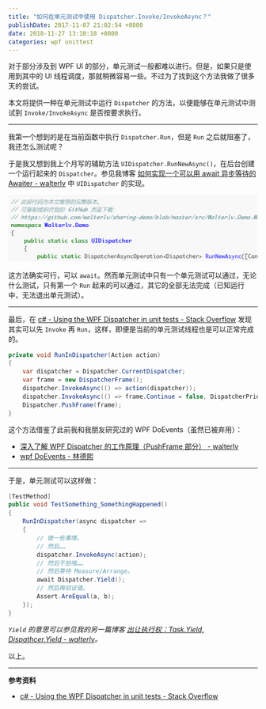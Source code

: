```yaml
---
title: "如何在单元测试中使用 Dispatcher.Invoke/InvokeAsync？"
publishDate: 2017-11-07 21:02:54 +0800
date: 2018-11-27 13:10:18 +0800
categories: wpf unittest
---
```


对于部分涉及到 WPF UI 的部分，单元测试一般都难以进行。但是，如果只是使用到其中的 UI 线程调度，那就稍微容易一些。不过为了找到这个方法我做了很多天的尝试。

本文将提供一种在单元测试中运行 `Dispatcher` 的方法，以便能够在单元测试中测试到 `Invoke/InvokeAsync` 是否按要求执行。

---

我第一个想到的是在当前函数中执行 `Dispatcher.Run`，但是 `Run` 之后就阻塞了，我还怎么测试呢？

于是我又想到我上个月写的辅助方法 `UIDispatcher.RunNewAsync()`，在后台创建一个运行起来的 `Dispatcher`。参见我博客 [如何实现一个可以用 await 异步等待的 Awaiter - walterlv](/post/write-custom-awaiter) 中 `UIDispatcher` 的实现。

![UIDispatcher](/static/posts/2017-11-07-20-49-51.png)

这方法确实可行，可以 `await`。然而单元测试中只有一个单元测试可以通过，无论什么测试，只有第一个 `Run` 起来的可以通过，其它的全部无法完成（已知运行中，无法退出单元测试）。

---

最后，在 [c# - Using the WPF Dispatcher in unit tests - Stack Overflow](https://stackoverflow.com/questions/1106881/using-the-wpf-dispatcher-in-unit-tests) 发现其实可以先 `Invoke` 再 `Run`，这样，即便是当前的单元测试线程也是可以正常完成的。

```csharp
private void RunInDispatcher(Action action)
{
    var dispatcher = Dispatcher.CurrentDispatcher;
    var frame = new DispatcherFrame();
    dispatcher.InvokeAsync(() => action(dispatcher));
    dispatcher.InvokeAsync(() => frame.Continue = false, DispatcherPriority.Background);
    Dispatcher.PushFrame(frame);
}
```

这个方法借鉴了此前我和我朋友研究过的 WPF DoEvents（虽然已被弃用）：

- [深入了解 WPF Dispatcher 的工作原理（PushFrame 部分） - walterlv](/post/dotnet/2017/09/26/dispatcher-push-frame.html)
- [wpf DoEvents - 林德熙](https://blog.lindexi.com/post/wpf-DoEvents.html)

---

于是，单元测试可以这样做：

```csharp
[TestMethod]
public void TestSomething_SomethingHappened()
{
    RunInDispatcher(async dispatcher =>
    {
        // 做一些事情。
        // 然后……
        dispatcher.InvokeAsync(action);
        // 然后干些啥……
        // 然后等待 Measure/Arrange。
        await Dispatcher.Yield();
        // 然后再验证值。
        Assert.AreEqual(a, b);
    });
}
```

*`Yield` 的意思可以参见我的另一篇博客 [出让执行权：Task.Yield, Dispathcer.Yield - walterlv](/post/yield-in-task-dispatcher)。*

以上。

---

**参考资料**

- [c# - Using the WPF Dispatcher in unit tests - Stack Overflow](https://stackoverflow.com/questions/1106881/using-the-wpf-dispatcher-in-unit-tests)
